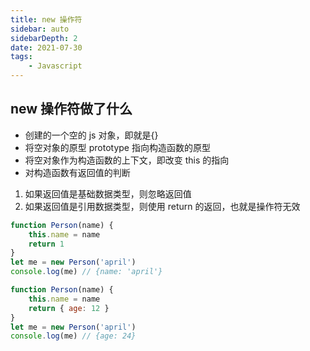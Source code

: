 ```yaml
---
title: new 操作符
sidebar: auto
sidebarDepth: 2
date: 2021-07-30
tags:
    - Javascript
---
```


## new 操作符做了什么

-   创建的一个空的 js 对象，即就是{}
-   将空对象的原型 prototype 指向构造函数的原型
-   将空对象作为构造函数的上下文，即改变 this 的指向
-   对构造函数有返回值的判断

1. 如果返回值是基础数据类型，则忽略返回值
2. 如果返回值是引用数据类型，则使用 return 的返回，也就是操作符无效

```js
function Person(name) {
    this.name = name
    return 1
}
let me = new Person('april')
console.log(me) // {name: 'april'}
```

```js
function Person(name) {
    this.name = name
    return { age: 12 }
}
let me = new Person('april')
console.log(me) // {age: 24}
```
